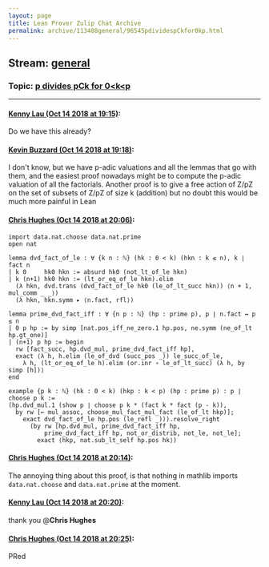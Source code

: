 ```yaml
---
layout: page
title: Lean Prover Zulip Chat Archive 
permalink: archive/113488general/96545pdividespCkfor0kp.html
---
```


## Stream: [general](index.html)
### Topic: [p divides pCk for 0<k<p](96545pdividespCkfor0kp.html)

---

#### [Kenny Lau (Oct 14 2018 at 19:15)](https://leanprover.zulipchat.com/#narrow/stream/113488-general/topic/p%20divides%20pCk%20for%200%3Ck%3Cp/near/135785763):
Do we have this already?

#### [Kevin Buzzard (Oct 14 2018 at 19:18)](https://leanprover.zulipchat.com/#narrow/stream/113488-general/topic/p%20divides%20pCk%20for%200%3Ck%3Cp/near/135785907):
I don't know, but we have p-adic valuations and all the lemmas that go with them, and the easiest proof nowadays might be to compute the p-adic valuation of all the factorials. Another proof is to give a free action of Z/pZ on the set of subsets of Z/pZ of size k (addition) but no doubt this would be much more painful in Lean

#### [Chris Hughes (Oct 14 2018 at 20:06)](https://leanprover.zulipchat.com/#narrow/stream/113488-general/topic/p%20divides%20pCk%20for%200%3Ck%3Cp/near/135787440):
```lean
import data.nat.choose data.nat.prime
open nat

lemma dvd_fact_of_le : ∀ {k n : ℕ} (hk : 0 < k) (hkn : k ≤ n), k ∣ fact n
| k 0     hk0 hkn := absurd hk0 (not_lt_of_le hkn)
| k (n+1) hk0 hkn := (lt_or_eq_of_le hkn).elim 
  (λ hkn, dvd.trans (dvd_fact_of_le hk0 (le_of_lt_succ hkn)) ⟨n + 1, mul_comm _ _⟩) 
  (λ hkn, hkn.symm ▸ ⟨n.fact, rfl⟩)
  
lemma prime_dvd_fact_iff : ∀ {n p : ℕ} (hp : prime p), p ∣ n.fact ↔ p ≤ n
| 0 p hp := by simp [nat.pos_iff_ne_zero.1 hp.pos, ne.symm (ne_of_lt hp.gt_one)]
| (n+1) p hp := begin
  rw [fact_succ, hp.dvd_mul, prime_dvd_fact_iff hp],
  exact ⟨λ h, h.elim (le_of_dvd (succ_pos _)) le_succ_of_le,
    λ h, (lt_or_eq_of_le h).elim (or.inr ∘ le_of_lt_succ) (λ h, by simp [h])⟩
end

example {p k : ℕ} (hk : 0 < k) (hkp : k < p) (hp : prime p) : p ∣ choose p k :=
(hp.dvd_mul.1 (show p ∣ choose p k * (fact k * fact (p - k)),
  by rw [← mul_assoc, choose_mul_fact_mul_fact (le_of_lt hkp)]; 
    exact dvd_fact_of_le hp.pos (le_refl _))).resolve_right
      (by rw [hp.dvd_mul, prime_dvd_fact_iff hp,
          prime_dvd_fact_iff hp, not_or_distrib, not_le, not_le];
        exact ⟨hkp, nat.sub_lt_self hp.pos hk⟩)

```

#### [Chris Hughes (Oct 14 2018 at 20:14)](https://leanprover.zulipchat.com/#narrow/stream/113488-general/topic/p%20divides%20pCk%20for%200%3Ck%3Cp/near/135787707):
The annoying thing about this proof, is that nothing in mathlib imports `data.nat.choose` and `data.nat.prime` at the moment.

#### [Kenny Lau (Oct 14 2018 at 20:20)](https://leanprover.zulipchat.com/#narrow/stream/113488-general/topic/p%20divides%20pCk%20for%200%3Ck%3Cp/near/135787893):
thank you @**Chris Hughes**

#### [Chris Hughes (Oct 14 2018 at 20:25)](https://leanprover.zulipchat.com/#narrow/stream/113488-general/topic/p%20divides%20pCk%20for%200%3Ck%3Cp/near/135788049):
PRed

